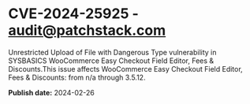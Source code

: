 # CVE-2024-25925 - audit@patchstack.com

Unrestricted Upload of File with Dangerous Type vulnerability in SYSBASICS WooCommerce Easy Checkout Field Editor, Fees & Discounts.This issue affects WooCommerce Easy Checkout Field Editor, Fees & Discounts: from n/a through 3.5.12.



**Publish date:** 2024-02-26
